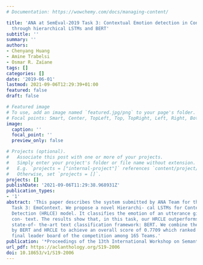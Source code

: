 ```yaml
---
# Documentation: https://wowchemy.com/docs/managing-content/

title: 'ANA at SemEval-2019 Task 3: Contextual Emotion detection in Conversations
  through hierarchical LSTMs and BERT'
subtitle: ''
summary: ''
authors:
- Chenyang Huang
- Amine Trabelsi
- Osmar R. Zaïane
tags: []
categories: []
date: '2019-06-01'
lastmod: 2021-09-06T12:29:39+01:00
featured: false
draft: false

# Featured image
# To use, add an image named `featured.jpg/png` to your page's folder.
# Focal points: Smart, Center, TopLeft, Top, TopRight, Left, Right, BottomLeft, Bottom, BottomRight.
image:
  caption: ''
  focal_point: ''
  preview_only: false

# Projects (optional).
#   Associate this post with one or more of your projects.
#   Simply enter your project's folder or file name without extension.
#   E.g. `projects = ["internal-project"]` references `content/project/deep-learning/index.md`.
#   Otherwise, set `projects = []`.
projects: []
publishDate: '2021-09-06T11:29:38.968931Z'
publication_types:
- '1'
abstract: 'This paper describes the system submitted by ANA Team for the SemEval-2019
  Task 3: EmoContext. We propose a novel Hierarchi- cal LSTMs for Contextual Emotion
  Detection (HRLCE) model. It classifies the emotion of an utterance given its conversational
  con- text. The results show that, in this task, our HRCLE outperforms the most recent
  state-of- the-art text classification framework: BERT. We combine the results generated
  by BERT and HRCLE to achieve an overall score of 0.7709 which ranked 5th on the
  final leader board of the competition among 165 Teams.'
publication: '*Proceedings of the 13th International Workshop on Semantic Evaluation*'
url_pdf: https://aclanthology.org/S19-2006
doi: 10.18653/v1/S19-2006
---
```

